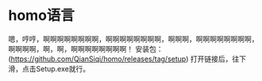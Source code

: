 # homo语言
嗯，哼哼，啊啊啊啊啊啊啊啊，啊啊啊啊啊啊啊啊，啊啊啊，啊啊啊啊啊啊啊啊，啊啊啊啊，啊，啊，啊啊啊啊啊啊啊啊！
安装包：(https://github.com/QianSiqi/homo/releases/tag/setup)
打开链接后，往下滑，点击Setup.exe就行。
